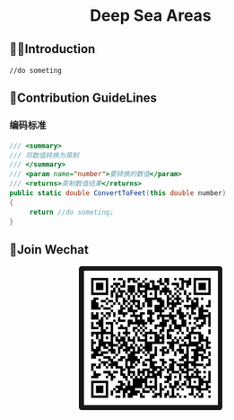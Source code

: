 <h1 align="center">Deep Sea Areas</h1>

## 🙋‍♀️Introduction

```
//do someting
```

## 🌈Contribution GuideLines

### 编码标准
``` C#
/// <summary>
/// 将数值转换为英制
/// </summary>
/// <param name="number">要转换的数值</param>
/// <returns>英制数值结果</returns>
public static double ConvertToFeet(this double number)
{
     return //do someting;
}
```

## 🍿Join Wechat

<p style="text-align:center">
<img style="border-radius:2%!important" 
     width="256px" 
     alt="deepseaareas" 
     src="./WeChatCode.jpg">
</p>
